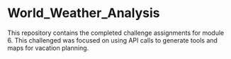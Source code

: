 # World_Weather_Analysis

This repository contains the completed challenge assignments for module 6.  This challenged was focused on using API calls to generate tools and maps for vacation planning.
